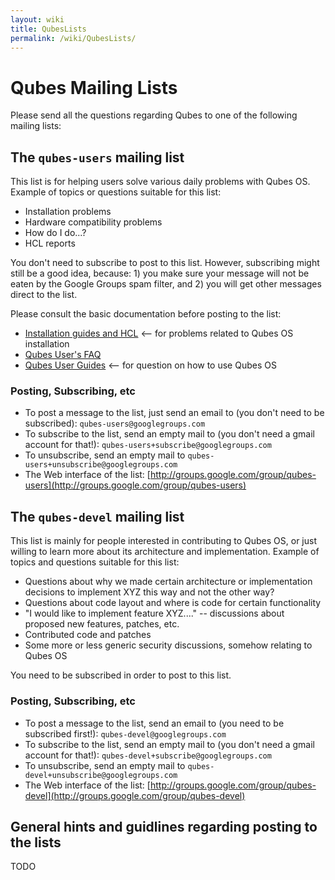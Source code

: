 ```yaml
---
layout: wiki
title: QubesLists
permalink: /wiki/QubesLists/
---
```


Qubes Mailing Lists
===================

Please send all the questions regarding Qubes to one of the following mailing lists:

The `qubes-users` mailing list
------------------------------

This list is for helping users solve various daily problems with Qubes OS. Example of topics or questions suitable for this list:

-   Installation problems
-   Hardware compatibility problems
-   How do I do...?
-   HCL reports

You don't need to subscribe to post to this list. However, subscribing might still be a good idea, because: 1) you make sure your message will not be eaten by the Google Groups spam filter, and 2) you will get other messages direct to the list.

Please consult the basic documentation before posting to the list:

-   [Installation guides and HCL](/wiki/QubesDownloads) \<-- for problems related to Qubes OS installation
-   [Qubes User's FAQ](/wiki/UserFaq)
-   [Qubes User Guides](/wiki/UserDoc) \<-- for question on how to use Qubes OS

### Posting, Subscribing, etc

-   To post a message to the list, just send an email to (you don't need to be subscribed): `qubes-users@googlegroups.com`
-   To subscribe to the list, send an empty mail to (you don't need a gmail account for that!): `qubes-users+subscribe@googlegroups.com`
-   To unsubscribe, send an empty mail to `qubes-users+unsubscribe@googlegroups.com`
-   The Web interface of the list: [​http://groups.google.com/group/qubes-users](http://groups.google.com/group/qubes-users)

The `qubes-devel` mailing list
------------------------------

This list is mainly for people interested in contributing to Qubes OS, or just willing to learn more about its architecture and implementation. Example of topics and questions suitable for this list:

-   Questions about why we made certain architecture or implementation decisions to implement XYZ this way and not the other way?
-   Questions about code layout and where is code for certain functionality
-   "I would like to implement feature XYZ...." -- discussions about proposed new features, patches, etc.
-   Contributed code and patches
-   Some more or less generic security discussions, somehow relating to Qubes OS

You need to be subscribed in order to post to this list.

### Posting, Subscribing, etc

-   To post a message to the list, send an email to (you need to be subscribed first!): `qubes-devel@googlegroups.com`
-   To subscribe to the list, send an empty mail to (you don't need a gmail account for that!): `qubes-devel+subscribe@googlegroups.com`
-   To unsubscribe, send an empty mail to `qubes-devel+unsubscribe@googlegroups.com`
-   The Web interface of the list: [​http://groups.google.com/group/qubes-devel](http://groups.google.com/group/qubes-devel)

General hints and guidlines regarding posting to the lists
----------------------------------------------------------

TODO
